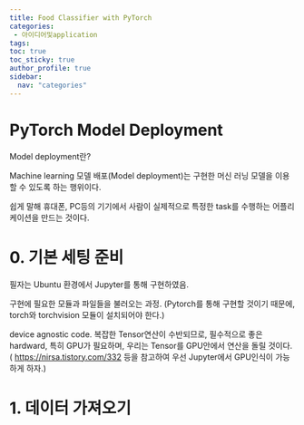 ```yaml
---
title: Food Classifier with PyTorch
categories:
 - 아이디어및application
tags:
toc: true
toc_sticky: true
author_profile: true
sidebar:
  nav: "categories"
---
```


# PyTorch Model Deployment

Model deployment란?

Machine learning 모델 배포(Model deployment)는 구현한 머신 러닝 모델을 이용할 수 있도록 하는 행위이다.

쉽게 말해 휴대폰, PC등의 기기에서 사람이 실제적으로 특정한 task를 수행하는 어플리케이션을 만드는 것이다.

# 0. 기본 세팅 준비
필자는 Ubuntu 환경에서 Jupyter를 통해 구현하였음.

<script src="https://gist.github.com/KimSungHeon/1248c715ae1e69b2a1a8dd1efaa4c39f.js"></script>

구현에 필요한 모듈과 파일들을 불러오는 과정. (Pytorch를 통해 구현할 것이기 때문에, torch와 torchvision 모듈이 설치되어야 한다.)

<script src="https://gist.github.com/KimSungHeon/362cd63ff96acd9bfaa1432f92202378.js"></script>

device agnostic code. 복잡한 Tensor연산이 수반되므로, 필수적으로 좋은 hardward, 특히 GPU가 필요하며, 우리는 Tensor를 GPU안에서 연산을 돌릴 것이다.
 ( https://nirsa.tistory.com/332 등을 참고하여 우선 Jupyter에서 GPU인식이 가능하게 하자.)

# 1. 데이터 가져오기
